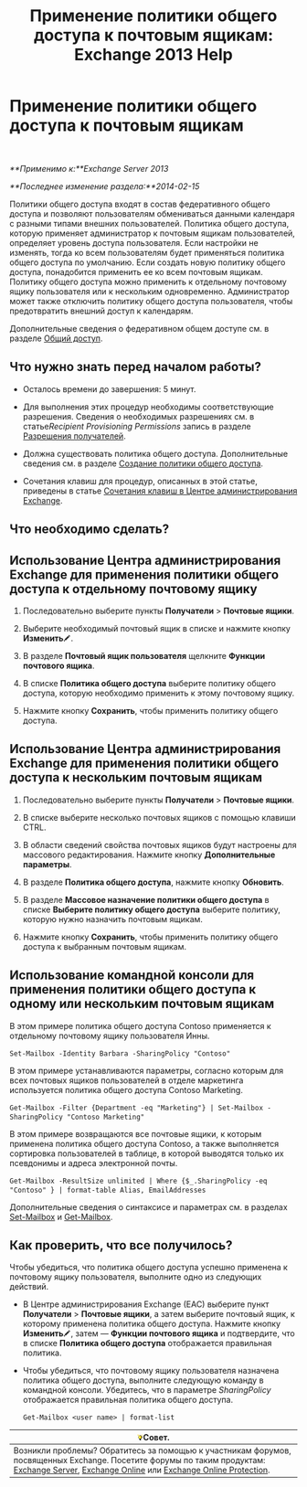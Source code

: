 ﻿---
title: 'Применение политики общего доступа к почтовым ящикам: Exchange 2013 Help'
TOCTitle: Применение политики общего доступа к почтовым ящикам
ms:assetid: dd4cc765-8469-4176-bb6e-d5b0f5235927
ms:mtpsurl: https://technet.microsoft.com/ru-ru/library/JJ657501(v=EXCHG.150)
ms:contentKeyID: 50489346
ms.date: 04/30/2018
mtps_version: v=EXCHG.150
ms.translationtype: HT
---

# Применение политики общего доступа к почтовым ящикам

 

_**Применимо к:**Exchange Server 2013_

_**Последнее изменение раздела:**2014-02-15_

Политики общего доступа входят в состав федеративного общего доступа и позволяют пользователям обмениваться данными календаря с разными типами внешних пользователей. Политика общего доступа, которую применяет администратор к почтовым ящикам пользователей, определяет уровень доступа пользователя. Если настройки не изменять, тогда ко всем пользователям будет применяться политика общего доступа по умолчанию. Если создать новую политику общего доступа, понадобится применить ее ко всем почтовым ящикам. Политику общего доступа можно применить к отдельному почтовому ящику пользователя или к нескольким одновременно. Администратор может также отключить политику общего доступа пользователя, чтобы предотвратить внешний доступ к календарям.

Дополнительные сведения о федеративном общем доступе см. в разделе [Общий доступ](sharing-exchange-2013-help.md).

## Что нужно знать перед началом работы?

  - Осталось времени до завершения: 5 минут.

  - Для выполнения этих процедур необходимы соответствующие разрешения. Сведения о необходимых разрешениях см. в статье*Recipient Provisioning Permissions* запись в разделе [Разрешения получателей](recipients-permissions-exchange-2013-help.md).

  - Должна существовать политика общего доступа. Дополнительные сведения см. в разделе [Создание политики общего доступа](create-a-sharing-policy-exchange-2013-help.md).

  - Сочетания клавиш для процедур, описанных в этой статье, приведены в статье [Сочетания клавиш в Центре администрирования Exchange](keyboard-shortcuts-in-the-exchange-admin-center-exchange-online-protection-help.md).

## Что необходимо сделать?

## Использование Центра администрирования Exchange для применения политики общего доступа к отдельному почтовому ящику

1.  Последовательно выберите пункты **Получатели** \> **Почтовые ящики**.

2.  Выберите необходимый почтовый ящик в списке и нажмите кнопку **Изменить**![Значок редактирования](images/Bb124582.6f53ccb2-1f13-4c02-bea0-30690e6ea71d(EXCHG.150).gif "Значок редактирования").

3.  В разделе **Почтовый ящик пользователя** щелкните **Функции почтового ящика**.

4.  В списке **Политика общего доступа** выберите политику общего доступа, которую необходимо применить к этому почтовому ящику.

5.  Нажмите кнопку **Сохранить**, чтобы применить политику общего доступа.

## Использование Центра администрирования Exchange для применения политики общего доступа к нескольким почтовым ящикам

1.  Последовательно выберите пункты **Получатели** \> **Почтовые ящики**.

2.  В списке выберите несколько почтовых ящиков с помощью клавиши CTRL.

3.  В области сведений свойства почтовых ящиков будут настроены для массового редактирования. Нажмите кнопку **Дополнительные параметры**.

4.  В разделе **Политика общего доступа**, нажмите кнопку **Обновить**.

5.  В разделе **Массовое назначение политики общего доступа** в списке **Выберите политику общего доступа** выберите политику, которую нужно назначить почтовым ящикам.

6.  Нажмите кнопку **Сохранить**, чтобы применить политику общего доступа к выбранным почтовым ящикам.

## Использование командной консоли для применения политики общего доступа к одному или нескольким почтовым ящикам

В этом примере политика общего доступа Contoso применяется к отдельному почтовому ящику пользователя Инны.

    Set-Mailbox -Identity Barbara -SharingPolicy "Contoso"

В этом примере устанавливаются параметры, согласно которым для всех почтовых ящиков пользователей в отделе маркетинга используется политика общего доступа Contoso Marketing.

    Get-Mailbox -Filter {Department -eq "Marketing"} | Set-Mailbox -SharingPolicy "Contoso Marketing"

В этом примере возвращаются все почтовые ящики, к которым применена политика общего доступа Contoso, а также выполняется сортировка пользователей в таблице, в которой выводятся только их псевдонимы и адреса электронной почты.

    Get-Mailbox -ResultSize unlimited | Where {$_.SharingPolicy -eq "Contoso" } | format-table Alias, EmailAddresses

Дополнительные сведения о синтаксисе и параметрах см. в разделах [Set-Mailbox](https://technet.microsoft.com/ru-ru/library/bb123981\(v=exchg.150\)) и [Get-Mailbox](https://technet.microsoft.com/ru-ru/library/bb123685\(v=exchg.150\)).

## Как проверить, что все получилось?

Чтобы убедиться, что политика общего доступа успешно применена к почтовому ящику пользователя, выполните одно из следующих действий.

  - В Центре администрирования Exchange (EAC) выберите пункт **Получатели** \> **Почтовые ящики**, а затем выберите почтовый ящик, к которому применена политика общего доступа. Нажмите кнопку **Изменить**![Значок редактирования](images/Bb124582.6f53ccb2-1f13-4c02-bea0-30690e6ea71d(EXCHG.150).gif "Значок редактирования"), затем — **Функции почтового ящика** и подтвердите, что в списке **Политика общего доступа** отображается правильная политика.

  - Чтобы убедиться, что почтовому ящику пользователя назначена политика общего доступа, выполните следующую команду в командной консоли. Убедитесь, что в параметре *SharingPolicy* отображается правильная политика общего доступа.
    
        Get-Mailbox <user name> | format-list

<table>
<thead>
<tr class="header">
<th><img src="images/Bb124558.tip(EXCHG.150).gif" title="Совет" alt="Совет" />Совет.</th>
</tr>
</thead>
<tbody>
<tr class="odd">
<td>Возникли проблемы? Обратитесь за помощью к участникам форумов, посвященных Exchange. Посетите форумы по таким продуктам: <a href="https://go.microsoft.com/fwlink/p/?linkid=60612">Exchange Server</a>, <a href="https://go.microsoft.com/fwlink/p/?linkid=267542">Exchange Online</a> или <a href="https://go.microsoft.com/fwlink/p/?linkid=285351">Exchange Online Protection</a>.</td>
</tr>
</tbody>
</table>

